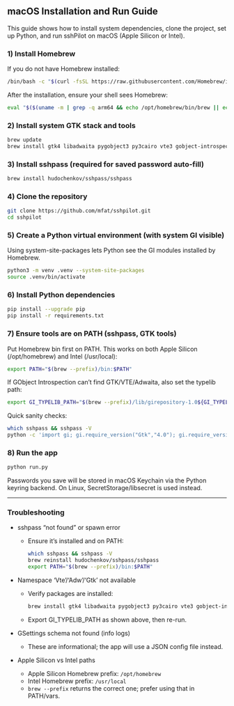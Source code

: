 ## macOS Installation and Run Guide

This guide shows how to install system dependencies, clone the project, set up Python, and run sshPilot on macOS (Apple Silicon or Intel).

### 1) Install Homebrew

If you do not have Homebrew installed:

```bash
/bin/bash -c "$(curl -fsSL https://raw.githubusercontent.com/Homebrew/install/HEAD/install.sh)"
```

After the installation, ensure your shell sees Homebrew:

```bash
eval "$($(uname -m | grep -q arm64 && echo /opt/homebrew/bin/brew || echo /usr/local/bin/brew) shellenv)"
```

### 2) Install system GTK stack and tools

```bash
brew update
brew install gtk4 libadwaita pygobject3 py3cairo vte3 gobject-introspection adwaita-icon-theme pkg-config
```

### 3) Install sshpass (required for saved password auto-fill)

```bash
brew install hudochenkov/sshpass/sshpass
```

### 4) Clone the repository

```bash
git clone https://github.com/mfat/sshpilot.git
cd sshpilot
```

### 5) Create a Python virtual environment (with system GI visible)

Using system-site-packages lets Python see the GI modules installed by Homebrew.

```bash
python3 -m venv .venv --system-site-packages
source .venv/bin/activate
```

### 6) Install Python dependencies

```bash
pip install --upgrade pip
pip install -r requirements.txt
```

### 7) Ensure tools are on PATH (sshpass, GTK tools)

Put Homebrew bin first on PATH. This works on both Apple Silicon (/opt/homebrew) and Intel (/usr/local):

```bash
export PATH="$(brew --prefix)/bin:$PATH"
```

If GObject Introspection can’t find GTK/VTE/Adwaita, also set the typelib path:

```bash
export GI_TYPELIB_PATH="$(brew --prefix)/lib/girepository-1.0${GI_TYPELIB_PATH:+:$GI_TYPELIB_PATH}"
```

Quick sanity checks:

```bash
which sshpass && sshpass -V
python -c 'import gi; gi.require_version("Gtk","4.0"); gi.require_version("Adw","1"); gi.require_version("Vte","3.91"); from gi.repository import Gtk,Adw,Vte; import paramiko, cryptography, keyring; print("Environment OK")'
```

### 8) Run the app

```bash
python run.py
```

Passwords you save will be stored in macOS Keychain via the Python keyring backend. On Linux, SecretStorage/libsecret is used instead.

---

### Troubleshooting

- sshpass “not found” or spawn error
  - Ensure it’s installed and on PATH:
    ```bash
    which sshpass && sshpass -V
    brew reinstall hudochenkov/sshpass/sshpass
    export PATH="$(brew --prefix)/bin:$PATH"
    ```

- Namespace ‘Vte’/‘Adw’/‘Gtk’ not available
  - Verify packages are installed:
    ```bash
    brew install gtk4 libadwaita pygobject3 py3cairo vte3 gobject-introspection
    ```
  - Export GI_TYPELIB_PATH as shown above, then re-run.

- GSettings schema not found (info logs)
  - These are informational; the app will use a JSON config file instead.

- Apple Silicon vs Intel paths
  - Apple Silicon Homebrew prefix: `/opt/homebrew`
  - Intel Homebrew prefix: `/usr/local`
  - `brew --prefix` returns the correct one; prefer using that in PATH/vars.


